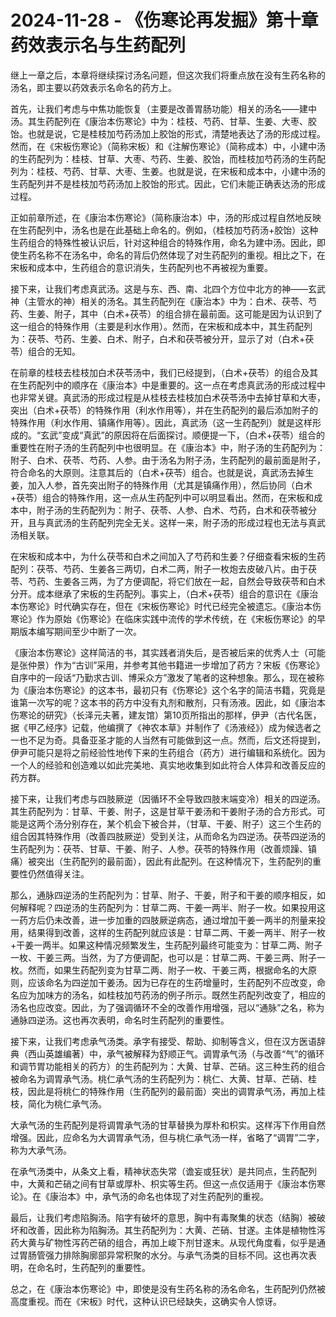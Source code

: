 # 2024-11-28 - 《伤寒论再发掘》第十章 药效表示名与生药配列

继上一章之后，本章将继续探讨汤名问题，但这次我们将重点放在没有生药名称的汤名，即主要以药效表示名命名的药方上。

首先，让我们考虑与中焦功能恢复（主要是改善胃肠功能）相关的汤名——建中汤。其生药配列在《康治本伤寒论》中为：桂枝、芍药、甘草、生姜、大枣、胶饴。也就是说，它是桂枝加芍药汤加上胶饴的形式，清楚地表达了汤的形成过程。然而，在《宋板伤寒论》（简称宋板）和《注解伤寒论》（简称成本）中，小建中汤的生药配列为：桂枝、甘草、大枣、芍药、生姜、胶饴，而桂枝加芍药汤的生药配列为：桂枝、芍药、甘草、大枣、生姜。也就是说，在宋板和成本中，小建中汤的生药配列并不是桂枝加芍药汤加上胶饴的形式。因此，它们未能正确表达汤的形成过程。

正如前章所述，在《康治本伤寒论》（简称康治本）中，汤的形成过程自然地反映在生药配列中，汤名也是在此基础上命名的。例如，（桂枝加芍药汤+胶饴）这种生药组合的特殊性被认识后，针对这种组合的特殊作用，命名为建中汤。因此，即使生药名称不在汤名中，命名的背后仍然体现了对生药配列的重视。相比之下，在宋板和成本中，生药组合的意识消失，生药配列也不再被视为重要。

接下来，让我们考虑真武汤。这是与东、西、南、北四个方位中北方的神——玄武神（主管水的神）相关的汤名。其生药配列在《康治本》中为：白术、茯苓、芍药、生姜、附子，其中（白术+茯苓）的组合排在最前面。这可能是因为认识到了这一组合的特殊作用（主要是利水作用）。然而，在宋板和成本中，其生药配列为：茯苓、芍药、生姜、白术、附子，白术和茯苓被分开，显示了对（白术+茯苓）组合的无知。

在前章的桂枝去桂枝加白术茯苓汤中，我们已经提到，（白术+茯苓）的组合及其在生药配列中的顺序在《康治本》中是重要的。这一点在考虑真武汤的形成过程中也非常关键。真武汤的形成过程是从桂枝去桂枝加白术茯苓汤中去掉甘草和大枣，突出（白术+茯苓）的特殊作用（利水作用等），并在生药配列的最后添加附子的特殊作用（利水作用、镇痛作用等）。因此，真武汤（这一生药配列）就是这样形成的。“玄武”变成“真武”的原因将在后面探讨。顺便提一下，（白术+茯苓）组合的重要性在附子汤的生药配列中也很明显。在《康治本》中，附子汤的生药配列为：附子、白术、茯苓、芍药、人参。由于汤名为附子汤，生药配列的最前面是附子，符合命名的大原则。注意其后的（白术+茯苓）组合。也就是说，真武汤去掉生姜，加入人参，首先突出附子的特殊作用（尤其是镇痛作用），然后协同（白术+茯苓）组合的特殊作用，这一点从生药配列中可以明显看出。然而，在宋板和成本中，附子汤的生药配列为：附子、茯苓、人参、白术、芍药，白术和茯苓被分开，且与真武汤的生药配列完全无关。这样一来，附子汤的形成过程也无法与真武汤相关联。

在宋板和成本中，为什么茯苓和白术之间加入了芍药和生姜？仔细查看宋板的生药配列：茯苓、芍药、生姜各三两切，白术二两，附子一枚炮去皮破八片。由于茯苓、芍药、生姜各三两，为了方便调配，将它们放在一起，自然会导致茯苓和白术分开。成本继承了宋板的生药配列。事实上，（白术+茯苓）组合的意识在《康治本伤寒论》时代确实存在，但在《宋板伤寒论》时代已经完全被遗忘。《康治本伤寒论》作为原始《伤寒论》在临床实践中流传的学术传统，在《宋板伤寒论》的早期版本编写期间至少中断了一次。

《康治本伤寒论》这样简洁的书，其实践者消失后，是否被后来的优秀人士（可能是张仲景）作为“古训”采用，并参考其他书籍进一步增加了药方？宋板《伤寒论》自序中的一段话“乃勤求古训、博采众方”激发了笔者的这种想象。那么，现在被称为《康治本伤寒论》的这本书，最初只有《伤寒论》这个名字的简洁书籍，究竟是谁第一次写的呢？这本书的药方中没有丸剂和散剂，只有汤液。因此，如《康治本伤寒论的研究》（长泽元夫著，建友馆）第10页所指出的那样，伊尹（古代名医，据《甲乙经序》记载，他编撰了《神农本草》并制作了《汤液经》）成为候选者之一也不足为奇。具备亚圣才能的人当然有可能做到这一点。然而，后文还将提到，伊尹可能只是将之前经验性地传下来的生药组合（药方）进行编辑和系统化。因为一个人的经验和创造难以如此完美地、真实地收集到如此符合人体异和改善反应的药方群。

接下来，让我们考虑与四肢厥逆（因循环不全导致四肢末端变冷）相关的四逆汤。其生药配列为：甘草、干姜、附子，这是甘草干姜汤和干姜附子汤的合方形式。可能是这两个汤分别存在，某个机会下被合并，（甘草、干姜、附子）这三个生药的组合因其特殊作用（改善四肢厥逆）受到关注，从而命名为四逆汤。茯苓四逆汤的生药配列为：茯苓、甘草、干姜、附子、人参。茯苓的特殊作用（改善烦躁、镇痛）被突出（生药配列的最前面），因此有此配列。在这种情况下，生药配列的重要性仍然值得关注。

那么，通脉四逆汤的生药配列为：甘草、附子、干姜，附子和干姜的顺序相反，如何解释呢？四逆汤的生药配列为：甘草二两、干姜一两半、附子一枚。如果投用这一药方后仍未改善，进一步加重的四肢厥逆病态，通过增加干姜一两半的剂量来投用，结果得到改善，这样的生药配列就应该是：甘草二两、干姜一两半、附子一枚+干姜一两半。如果这种情况频繁发生，生药配列最终可能变为：甘草二两、附子一枚、干姜三两。当然，为了方便调配，也可以是：甘草二两、干姜三两、附子一枚。然而，如果生药配列变为甘草二两、附子一枚、干姜三两，根据命名的大原则，应该命名为四逆加干姜汤。因为已存在的生药增量时，生药配列不应改变，命名应为加味方的汤名，如桂枝加芍药汤的例子所示。既然生药配列改变了，相应的汤名也应改变。因此，为了强调循环不全的改善作用增强，冠以“通脉”之名，称为通脉四逆汤。这也再次表明，命名时生药配列的重要性。

接下来，让我们考虑承气汤类。承字有接受、帮助、抑制等含义，但在汉方医语辞典（西山英雄编著）中，承气被解释为舒顺正气。调胃承气汤（与改善“气”的循环和调节胃功能相关的药方）的生药配列为：大黄、甘草、芒硝。这三种生药的组合被命名为调胃承气汤。桃仁承气汤的生药配列为：桃仁、大黄、甘草、芒硝、桂枝，因此是将桃仁的特殊作用（生药配列的最前面）突出的调胃承气汤，再加上桂枝，简化为桃仁承气汤。

大承气汤的生药配列是将调胃承气汤的甘草替换为厚朴和枳实。这样泻下作用自然增强。因此，应命名为大调胃承气汤，但与桃仁承气汤一样，省略了“调胃”二字，称为大承气汤。

在承气汤类中，从条文上看，精神状态失常（谵妄或狂状）是共同点，生药配列中，大黄和芒硝之间有甘草或厚朴、枳实等生药。但这一点仅适用于《康治本伤寒论》。在《康治本》中，承气汤的命名也体现了对生药配列的重视。

最后，让我们考虑陷胸汤。陷字有破坏的意思，胸中有毒聚集的状态（结胸）被破坏和改善，因此称为陷胸汤。其生药配列为：大黄、芒硝、甘遂。主体是植物性泻药大黄与矿物性泻药芒硝的组合，再加上峻下剂甘遂末。从现代角度看，似乎是通过胃肠管强力排除胸廓部异常积聚的水分。与承气汤类的目标不同。这也再次表明，在命名时，生药配列的重要性。

总之，在《康治本伤寒论》中，即使是没有生药名称的汤名命名，生药配列仍然被高度重视。而在《宋板》时代，这种认识已经缺失，这确实令人惊讶。